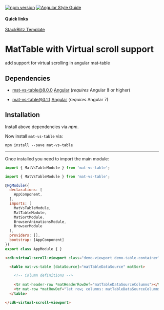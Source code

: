 [![npm version](https://badge.fury.io/js/mat-vs-table.svg)](https://badge.fury.io/js/mat-vs-table)
[![Angular Style Guide](https://mgechev.github.io/angular2-style-guide/images/badge.svg)](https://angular.io/styleguide)

#### Quick links
[StackBlitz Template](https://stackblitz.com/edit/mat-vs-table)

# MatTable with Virtual scroll support

add support for virtual scrolling in angular mat-table

## Dependencies
* mat-vs-table@8.0.0 [Angular](https://angular.io) (*requires* Angular 8 or higher)

* mat-vs-table@0.1.1 [Angular](https://angular.io) (*requires* Angular 7)

## Installation
Install above dependencies via *npm*.

Now install `mat-vs-table` via:
```shell
npm install --save mat-vs-table
```

---

Once installed you need to import the main module:
```js
import { MatVsTableModule } from 'mat-vs-table';
```

```js
import { MatVsTableModule } from 'mat-vs-table';

@NgModule({
  declarations: [
    AppComponent,
  ],
  imports: [
    MatVsTableModule,
    MatTableModule,
    MatSortModule,
    BrowserAnimationsModule,
    BrowserModule
  ],
  providers: [],
  bootstrap: [AppComponent]
})
export class AppModule { }

```

```html
<cdk-virtual-scroll-viewport class="demo-viewport demo-table-container" itemSize="48">

  <table mat-vs-table [dataSource]="matTableDataSource" matSort>

    <!-- Column definitions -->
    
    <tr mat-header-row *matHeaderRowDef="matTableDataSourceColumns"></tr>
    <tr mat-row *matRowDef="let row; columns: matTableDataSourceColumns;"></tr>
  </table>

</cdk-virtual-scroll-viewport>
```
